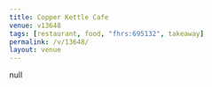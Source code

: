 ```yaml
---
title: Copper Kettle Cafe
venue: v13648
tags: [restaurant, food, "fhrs:695132", takeaway]
permalink: /v/13648/
layout: venue
---
```

null